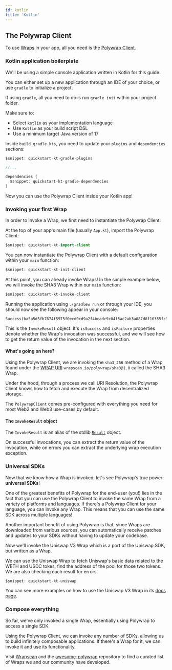 ```yaml
---
id: kotlin
title: 'Kotlin'
---
```


## The Polywrap Client

To use [Wraps](/concepts/wraps) in your app, all you need is the [Polywrap Client](/clients).

### Kotlin application boilerplate

We'll be using a simple console application written in Kotlin for this guide.

You can either set up a new application through an IDE of your choice, or use `gradle` to initialize a project.

If using `gradle`, all you need to do is run `gradle init` within your project folder.

Make sure to:

- Select `kotlin` as your implementation language
- Use `Kotlin` as your build script DSL
- Use a minimum target Java version of 17

Inside `build.gradle.kts`, you need to update your `plugins` and `dependencies` sections:

```kotlin title="build.gradle.kts"
$snippet: quickstart-kt-gradle-plugins

//...

dependencies {
  $snippet: quickstart-kt-gradle-dependencies
}
```

Now you can use the Polywrap Client inside your Kotlin app!

### Invoking your first Wrap

In order to invoke a Wrap, we first need to instantiate the Polywrap Client:

At the top of your app's main file (usually `App.kt`), import the Polywrap Client:

```kotlin title="App.kt"
$snippet: quickstart-kt-import-client
```

You can now instantiate the Polywrap Client with a default configuration within your `main` function:

```kotlin title="App.kt"
$snippet: quickstart-kt-init-client
```

At this point, you can already invoke Wraps! In the simple example below, we will invoke the SHA3 Wrap within our `main` function:

```kotlin title="App.kt"
$snippet: quickstart-kt-invoke-client
```

Running the application using `./gradlew run` or through your IDE, you should now see the following appear in your console:

```
Success(ba5a5d5fb7674f5975f0ecd0cd9a2f4bcadc9c04f5ac2ab3a887d8f10355fc38)
```

This is the `InvokeResult` object. It's `isSuccess` and `isFailure` properties denote whether the Wrap's invocation was successful, and we will see how to get the return value of the invocation in the next section.

#### What's going on here?

Using the Polywrap Client, we are invoking the `sha3_256` method of a Wrap found under the [WRAP URI](/concepts/uris) `wrapscan.io/polywrap/sha3@1.0` called the SHA3 Wrap.

Under the hood, through a process we call URI Resolution, the Polywrap Client knows how to fetch and execute the Wrap from decentralized storage.

The `PolywrapClient` comes pre-configured with everything you need for most Web2 and Web3 use-cases by default.

#### The `InvokeResult` object

The `InvokeResult` is an alias of the stdlib [`Result`](https://kotlinlang.org/api/latest/jvm/stdlib/kotlin/-result/) object.

On successful invocations, you can extract the return value of the invocation, while on errors you can extract the underlying wrap execution exception.

### Universal SDKs

Now that we know how a Wrap is invoked, let's see Polywrap's true power: **universal SDKs**!

One of the greatest benefits of Polywrap for the end-user (you!) lies in the fact that you can use the Polywrap Client to invoke the same Wrap from a variety of platforms and languages. If there's a Polywrap Client for your language, you can invoke any Wrap. This means that you can use the same SDK across multiple languages!

Another important benefit of using Polywrap is that, since Wraps are downloaded from various sources, you can automatically receive patches and updates to your SDKs without having to update your codebase.

Now we'll invoke the Uniswap V3 Wrap which is a port of the Uniswap SDK, but written as a Wrap.

We can use the Uniswap Wrap to fetch Uniswap's basic data related to the WETH and USDC tokes, find the address of the pool for those two tokens. We are also checking each result for errors.

```kotlin title="App.kt"
$snippet: quickstart-kt-uniswap
```

You can see more examples on how to use the Uniswap V3 Wrap in its [docs page](https://uniswap.docs.wrappers.io/).

### Compose everything

So far, we've only invoked a single Wrap, essentially using Polywrap to access a single SDK.

Using the Polywrap Client, we can invoke any number of SDKs, allowing us to build infinitely composable applications. If there's a Wrap for it, we can invoke it and use its functionality.

Visit [Wrapscan](https://www.wrapscan.io/) and the [awesome-polywrap](https://github.com/polywrap/awesome-polywrap) repository to find a curated list of Wraps we and our community have developed.